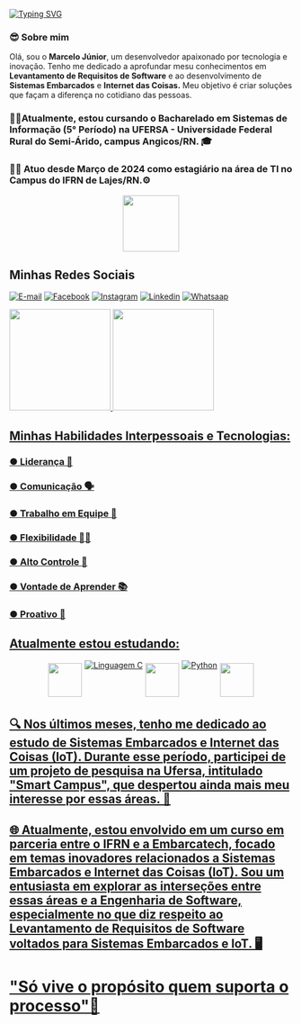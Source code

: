 [![Typing SVG](https://readme-typing-svg.herokuapp.com/?color=00FF00&size=35&center=true&vCenter=true&width=1000&lines=😎Olá,+Seja+bem-vindo!;😎Meu+nome+é+Marcelo+Júnior!;🧑‍💻Sou+Fundador+da+Startup+SertãoDevs🚀)](https://git.io/typing-svg)
<p align="center">

### 😎 **Sobre mim**  
Olá, sou o **Marcelo Júnior**, um desenvolvedor apaixonado por tecnologia e inovação. Tenho me dedicado a aprofundar mesu conhecimentos em **Levantamento de Requisitos de Software** e ao desenvolvimento de **Sistemas Embarcados** e **Internet das Coisas.** Meu objetivo é criar soluções que façam a diferença no cotidiano das pessoas.

 ### 👨‍🎓Atualmente, estou cursando o Bacharelado em Sistemas de Informação (5° Período) na UFERSA - Universidade Federal Rural do Semi-Árido, campus Angicos/RN. 🎓
 ### 🧑‍💻 Atuo desde Março de 2024 como estagiário na área de TI no Campus do IFRN de Lajes/RN.⚙️

<!--🐱CAT-->
<p align="center">
  <img src="https://media.giphy.com/media/WUlplcMpOCEmTGBtBW/giphy.gif" width="100">
</p>

## Minhas Redes Sociais 

[![E-mail](https://img.shields.io/badge/Gmail-D14836?style=for-the-badge&logo=gmail&logoColor=white)](macelo17@gmail.com)
[![Facebook](https://img.shields.io/badge/Facebook-1877F2?style=for-the-badge&logo=facebook&logoColor=white)](https://www.facebook.com/marcelo.junior.71404/)
[![Instagram](https://img.shields.io/badge/Instagram-E4405F?style=for-the-badge&logo=instagram&logoColor=white)](https://www.instagram.com/marcelocrvg31/)
[![Linkedin](https://img.shields.io/badge/LinkedIn-0077B5?style=for-the-badge&logo=linkedin&logoColor=white)](https://www.linkedin.com/in/marcelo-vitorino-dantas-j%C3%BAnior-6780b4249/)
[![Whatsaap](https://img.shields.io/badge/WhatsApp-25D366?style=for-the-badge&logo=whatsapp&logoColor=white)](84996663080)

 <div>
  <a href="https://github.com/marcelo31vasco">
  <img height="180em" src="https://github-readme-stats.vercel.app/api?username=marcelo31vasco&show_icons=true&theme=onedark&include_all_commits=true&count_private=true"/>
  <img height="180em" src="https://github-readme-stats.vercel.app/api/top-langs/?username=marcelo31vasco&layout=compact&langs_count=16&theme=onedark"/>
</div>

## Minhas Habilidades Interpessoais e Tecnologias:

### ● Liderança 👔
### ● Comunicação 🗣️
### ● Trabalho em Equipe 🤝
### ● Flexibilidade 🤸‍♂️
### ● Alto Controle 🎯
### ● Vontade de Aprender 📚
### ● Proativo 🚀

## Atualmente estou estudando:
<div style="display: flex; flex-wrap: wrap; justify-content: center;">
<img src="https://techstack-generator.vercel.app/github-icon.svg" width="60" style="margin: 5px;">
 <img align="center" alt="Linguagem C" src="https://img.shields.io/badge/C-00599C?style=for-the-badge&logo=c&logoColor=white"/>
<img src="https://techstack-generator.vercel.app/raspberrypi-icon.svg" width="60" style="margin: 5px;">
 <img align="center" alt=" Python" src="https://img.shields.io/badge/Python-14354C?style=for-the-badge&logo=python&logoColor=white"/>
<img src="https://techstack-generator.vercel.app/cpp-icon.svg" width="60" style="margin: 5px;">
</div>


## 🔍 Nos últimos meses, tenho me dedicado ao estudo de Sistemas Embarcados e Internet das Coisas (IoT). Durante esse período, participei de um projeto de pesquisa na Ufersa, intitulado "Smart Campus", que despertou ainda mais meu interesse por essas áreas. 📖

## 🌐 Atualmente, estou envolvido em um curso em parceria entre o IFRN e a Embarcatech, focado em temas inovadores relacionados a Sistemas Embarcados e Internet das Coisas (IoT). Sou um entusiasta em explorar as interseções entre essas áreas e a Engenharia de Software, especialmente no que diz respeito ao Levantamento de Requisitos de Software voltados para Sistemas Embarcados e IoT. 🖥️

 # "Só vive o propósito quem suporta o processo"🙏

